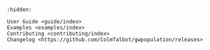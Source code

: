 ```{include} ../README.md
```

```{toctree}
   :hidden:

   User Guide <guide/index>
   Examples <examples/index>
   Contributing <contributing/index>
   Changelog <https://github.com/ColmTalbot/gwpopulation/releases>
```